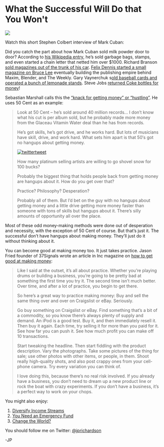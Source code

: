 <!--
id: 3900181315
link: http://loudjet.com/a/what-the-successful-will-do-that-you-wont
slug: what-the-successful-will-do-that-you-wont
date: Wed Mar 16 2011 11:20:08 GMT-0500 (CDT)
publish: 2011-03-016
tags: money, hustling
-->


What the Successful Will Do that You Won't
==========================================

![](http://media.tumblr.com/tumblr_li5r4oBDr21qzbc4f.jpg)

Watch this short Stephen Colbert interview of Mark Cuban:

Did you catch the part about how Mark Cuban sold milk powder door to
door? According to [his Wikipedia
entry](http://en.wikipedia.org/wiki/Mark_Cuban), he’s sold garbage bags,
stamps, and even started a chain letter that netted him over \$1000.
Richard Branson [sold magazines out of the trunk of his
car](http://en.wikipedia.org/wiki/Richard_Branson). [Felix Dennis
started a small magazine on Bruce
Lee](http://www.felixdennis.com/about/dennis-publishing/) eventually
building the publishing empire behind Maxim, Blender, and The Weekly.
Gary Vaynerchuk s[old baseball cards and operated a bunch of lemonade
stands](http://www.phare-conference.eu/programme/gary-vaynerchuk/).
Steve Jobs [returned Coke bottles for
money](http://en.wikipedia.org/wiki/Steve_Jobs)!

Sebastian Marshall calls this the [“knack for getting money” or
“hustling”](http://www.sebastianmarshall.com/the-knack-for-getting-money).
He uses 50 Cent as an example:

> Look at 50 Cent – he’s sold around 40 million records… I don’t know
> what his cut is per album sold, but he probably made more money from
> the Glaceau Vitamin Water deal than he has from records.
>
> He’s got skills, he’s got drive, and he works hard. But lots of
> musicians have skill, drive, and work hard. What sets him apart is
> that 50′s got no hangups about getting money.
>
> [![twittertweet](http://farm6.static.flickr.com/5012/5418341182_6a5242e6be.jpg)](http://www.flickr.com/photos/sebastmarsh/5418341182/ "twittertweet by sebastmarsh, on Flickr")
>
> How many platinum selling artists are willing to go shovel snow for
> 100 bucks?
>
> Probably the biggest thing that holds people back from getting money
> are hangups about it. How do you get over that?
>
> Practice? Philosophy? Desperation?
>
> Probably all of them. But I’d bet on the guy with no hangups about
> getting money and a little drive getting more money faster than
> someone with tons of skills but hangups about it. There’s silly
> amounts of opportunity all over the place.

Most of these odd money-making methods were done out of desperation and
necessity, with the exception of 50 Cent of course. But that’s just
it. The successful don’t have hangups about making money. They’ll just
do it without thinking about it.

You can become good at making money too. It just takes practice. Jason
Fried founder of 37Signals wrote an article in Inc magazine on [how to
get good at making
money](http://www.inc.com/magazine/20110301/making-money-small-business-advice-from-jason-fried.html):

> Like I said at the outset, it’s all about practice. Whether you’re
> playing drums or building a business, you’re going to be pretty bad at
> something the first time you try it. The second time isn’t much
> better. Over time, and after a lot of practice, you begin to get
> there.
>
> So here’s a great way to practice making money: Buy and sell the same
> thing over and over on Craigslist or eBay. Seriously.
>
> Go buy something on Craigslist or eBay. Find something that’s a bit of
> a commodity, so you know there’s always plenty of supply and demand.
> An iPod is a good test. Buy it, and then immediately resell it. Then
> buy it again. Each time, try selling it for more than you paid for it.
> See how far you can push it. See how much profit you can make off 10
> transactions.
>
> Start tweaking the headline. Then start fiddling with the product
> description. Vary the photographs. Take some pictures of the thing for
> sale; use other photos with other items, or people, in them. Shoot
> really high-quality shots, and also post crappy ones from your
> cell-phone camera. Try every variation you can think of.
>
> I love doing this, because there’s no real risk involved. If you
> already have a business, you don’t need to dream up a new product line
> or rock the boat with crazy experiments. If you don’t have a business,
> it’s a perfect way to work on your chops.

You might also enjoy:

1.  [Diversify Income
    Streams](http://loudjet.com/a/diversify-income-streams)
2.  [You Need an Emergency
    Fund](http://loudjet.com/a/you-need-an-emergency-fund)
3.  [Change the
    World?](http://loudjet.com/a/change-the-world)

You should follow me on Twitter:
[@jprichardson](http://twitter.com/jprichardson)

-JP



